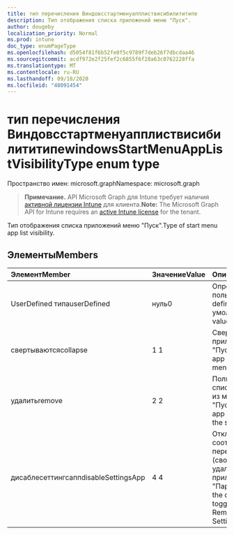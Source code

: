 ```yaml
---
title: тип перечисления Виндовсстартменуапплиствисибилититипе
description: Тип отображения списка приложений меню "Пуск".
author: dougeby
localization_priority: Normal
ms.prod: intune
doc_type: enumPageType
ms.openlocfilehash: d5054f81f6b52fe0f5c9789f7deb26f7dbcdaa46
ms.sourcegitcommit: acdf972e2f25fef2c6855f6f28a63c0762228ffa
ms.translationtype: MT
ms.contentlocale: ru-RU
ms.lasthandoff: 09/18/2020
ms.locfileid: "48091454"
---
```

# <a name="windowsstartmenuapplistvisibilitytype-enum-type"></a><span data-ttu-id="bce86-103">тип перечисления Виндовсстартменуапплиствисибилититипе</span><span class="sxs-lookup"><span data-stu-id="bce86-103">windowsStartMenuAppListVisibilityType enum type</span></span>

<span data-ttu-id="bce86-104">Пространство имен: microsoft.graph</span><span class="sxs-lookup"><span data-stu-id="bce86-104">Namespace: microsoft.graph</span></span>

> <span data-ttu-id="bce86-105">**Примечание.** API Microsoft Graph для Intune требует наличия [активной лицензии Intune](https://go.microsoft.com/fwlink/?linkid=839381) для клиента.</span><span class="sxs-lookup"><span data-stu-id="bce86-105">**Note:** The Microsoft Graph API for Intune requires an [active Intune license](https://go.microsoft.com/fwlink/?linkid=839381) for the tenant.</span></span>

<span data-ttu-id="bce86-106">Тип отображения списка приложений меню "Пуск".</span><span class="sxs-lookup"><span data-stu-id="bce86-106">Type of start menu app list visibility.</span></span>

## <a name="members"></a><span data-ttu-id="bce86-107">Элементы</span><span class="sxs-lookup"><span data-stu-id="bce86-107">Members</span></span>
|<span data-ttu-id="bce86-108">Элемент</span><span class="sxs-lookup"><span data-stu-id="bce86-108">Member</span></span>|<span data-ttu-id="bce86-109">Значение</span><span class="sxs-lookup"><span data-stu-id="bce86-109">Value</span></span>|<span data-ttu-id="bce86-110">Описание</span><span class="sxs-lookup"><span data-stu-id="bce86-110">Description</span></span>|
|:---|:---|:---|
|<span data-ttu-id="bce86-111">UserDefined типа</span><span class="sxs-lookup"><span data-stu-id="bce86-111">userDefined</span></span>|<span data-ttu-id="bce86-112">нуль</span><span class="sxs-lookup"><span data-stu-id="bce86-112">0</span></span>|<span data-ttu-id="bce86-113">Определено пользователем.</span><span class="sxs-lookup"><span data-stu-id="bce86-113">User defined.</span></span> <span data-ttu-id="bce86-114">Значение по умолчанию.</span><span class="sxs-lookup"><span data-stu-id="bce86-114">Default value.</span></span>|
|<span data-ttu-id="bce86-115">свертываются</span><span class="sxs-lookup"><span data-stu-id="bce86-115">collapse</span></span>|<span data-ttu-id="bce86-116">1 </span><span class="sxs-lookup"><span data-stu-id="bce86-116">1</span></span>|<span data-ttu-id="bce86-117">Свертывание списка приложений в меню "Пуск".</span><span class="sxs-lookup"><span data-stu-id="bce86-117">Collapse the app list on the start menu.</span></span>|
|<span data-ttu-id="bce86-118">удалить</span><span class="sxs-lookup"><span data-stu-id="bce86-118">remove</span></span>|<span data-ttu-id="bce86-119">2 </span><span class="sxs-lookup"><span data-stu-id="bce86-119">2</span></span>|<span data-ttu-id="bce86-120">Полностью удаляет список приложений из меню "Пуск".</span><span class="sxs-lookup"><span data-stu-id="bce86-120">Removes the app list entirely from the start menu.</span></span>|
|<span data-ttu-id="bce86-121">дисаблесеттингсапп</span><span class="sxs-lookup"><span data-stu-id="bce86-121">disableSettingsApp</span></span>|<span data-ttu-id="bce86-122">4 </span><span class="sxs-lookup"><span data-stu-id="bce86-122">4</span></span>|<span data-ttu-id="bce86-123">Отключает соответствующий переключатель (сворачивать или удалить) в приложении "Параметры".</span><span class="sxs-lookup"><span data-stu-id="bce86-123">Disables the corresponding toggle (Collapse or Remove) in the Settings app.</span></span>|









